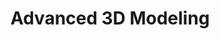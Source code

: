 ---
title: Advanced 3D Modeling
price: $99.99
purchaseLink: https://example.com/course/advanced-3d-modeling
imgUrl: https://www.nsbpictures.com/wp-content/uploads/2021/01/background-for-thumbnail-youtube-17-1024x576.jpg
category: modeling
---